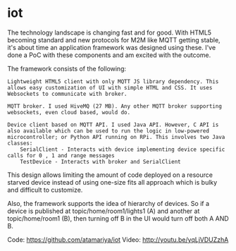 iot
===

The technology landscape is changing fast and for good. With HTML5 becoming standard and new protocols for M2M like MQTT getting stable, it's about time an application framework was designed using these. I've done a PoC with these components and am excited with the outcome.

The framework consists of the following:

    Lightweight HTML5 client with only MQTT JS library dependency. This allows easy customization of UI with simple HTML and CSS. It uses Websockets to communicate with broker.

    MQTT broker. I used HiveMQ (27 MB). Any other MQTT broker supporting websockets, even cloud based, would do.

    Device client based on MQTT API. I used Java API. However, C API is also available which can be used to run the logic in low-powered microcontroller; or Python API running on RPi. This involves two Java classes:
        SerialClient - Interacts with device implementing device specific calls for 0 , 1 and range messages
        TestDevice - Interacts with broker and SerialClient

This design allows limiting the amount of code deployed on a resource starved device instead of using one-size fits all approach which is bulky and difficult to customize.

Also, the framework supports the idea of hierarchy of devices. So if a device is published at topic/home/room1/lights1 (A) and another at topic/home/room1 (B), then turning off B in the UI would turn off both A AND B.

Code: https://github.com/atamariya/iot
Video: http://youtu.be/yqLjVDUZzhA

